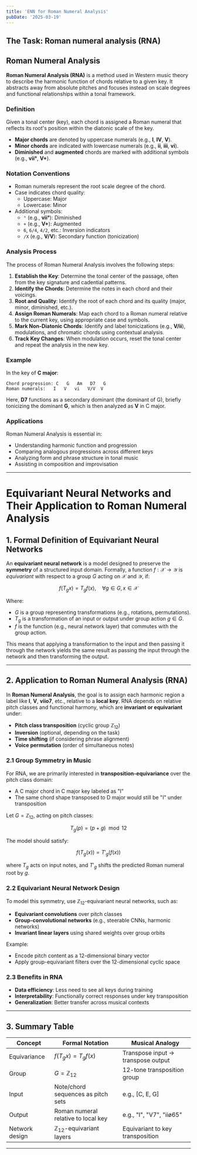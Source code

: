 ```yaml
---
title: 'ENN for Roman Numeral Analysis'
pubDate: '2025-03-19'
---
```


## The Task: Roman numeral analysis (RNA)
## Roman Numeral Analysis

**Roman Numeral Analysis (RNA)** is a method used in Western music theory to describe the harmonic function of chords relative to a given key. It abstracts away from absolute pitches and focuses instead on scale degrees and functional relationships within a tonal framework.

### Definition

Given a tonal center (key), each chord is assigned a Roman numeral that reflects its root's position within the diatonic scale of the key.  
- **Major chords** are denoted by uppercase numerals (e.g., **I**, **IV**, **V**).  
- **Minor chords** are indicated with lowercase numerals (e.g., **ii**, **iii**, **vi**).  
- **Diminished** and **augmented** chords are marked with additional symbols (e.g., **vii°**, **V+**).

### Notation Conventions

- Roman numerals represent the root scale degree of the chord.
- Case indicates chord quality:
  - Uppercase: Major
  - Lowercase: Minor
- Additional symbols:
  - `°` (e.g., **vii°**): Diminished
  - `+` (e.g., **V+**): Augmented
  - `6`, `6/4`, `4/2`, etc.: Inversion indicators
  - `/X` (e.g., **V/V**): Secondary function (tonicization)

### Analysis Process

The process of Roman Numeral Analysis involves the following steps:

1. **Establish the Key**: Determine the tonal center of the passage, often from the key signature and cadential patterns.
2. **Identify the Chords**: Determine the notes in each chord and their voicings.
3. **Root and Quality**: Identify the root of each chord and its quality (major, minor, diminished, etc.).
4. **Assign Roman Numerals**: Map each chord to a Roman numeral relative to the current key, using appropriate case and symbols.
5. **Mark Non-Diatonic Chords**: Identify and label tonicizations (e.g., **V/ii**), modulations, and chromatic chords using contextual analysis.
6. **Track Key Changes**: When modulation occurs, reset the tonal center and repeat the analysis in the new key.

### Example

In the key of **C major**:

```
Chord progression: C   G   Am   D7   G
Roman numerals:   I   V   vi   V/V  V
```

Here, **D7** functions as a secondary dominant (the dominant of G), briefly tonicizing the dominant **G**, which is then analyzed as **V** in C major.

### Applications

Roman Numeral Analysis is essential in:

- Understanding harmonic function and progression
- Comparing analogous progressions across different keys
- Analyzing form and phrase structure in tonal music
- Assisting in composition and improvisation


--- 
# Equivariant Neural Networks and Their Application to Roman Numeral Analysis

## 1. Formal Definition of Equivariant Neural Networks

An **equivariant neural network** is a model designed to preserve the **symmetry** of a structured input domain. Formally, a function $f: \mathcal{X} \to \mathcal{Y}$ is *equivariant* with respect to a group $G$ acting on $\mathcal{X}$ and $\mathcal{Y}$, if:

$$
f(T_g x) = T_g f(x), \quad \forall g \in G, \, x \in \mathcal{X}
$$

Where:
- $G$ is a group representing transformations (e.g., rotations, permutations).
- $T_g$ is a transformation of an input or output under group action $g \in G$.
- $f$ is the function (e.g., neural network layer) that commutes with the group action.

This means that applying a transformation to the input and then passing it through the network yields the same result as passing the input through the network and then transforming the output.

---

## 2. Application to Roman Numeral Analysis (RNA)

In **Roman Numeral Analysis**, the goal is to assign each harmonic region a label like **I**, **V**, **viio7**, etc., relative to a **local key**. RNA depends on relative pitch classes and functional harmony, which are **invariant or equivariant** under:

- **Pitch class transposition** (cyclic group $\mathbb{Z}_{12}$)
- **Inversion** (optional, depending on the task)
- **Time shifting** (if considering phrase alignment)
- **Voice permutation** (order of simultaneous notes)

### 2.1 Group Symmetry in Music

For RNA, we are primarily interested in **transposition-equivariance** over the pitch class domain:

- A C major chord in C major key labeled as "I"
- The same chord shape transposed to D major would still be "I" under transposition

Let $G = \mathbb{Z}_{12}$, acting on pitch classes:

$$
T_g(p) = (p + g) \mod 12
$$

The model should satisfy:

$$
f(T_g(x)) = T'_g(f(x))
$$

where $T_g$ acts on input notes, and $T'_g$ shifts the predicted Roman numeral root by $g$.

### 2.2 Equivariant Neural Network Design

To model this symmetry, use $\mathbb{Z}_{12}$-equivariant neural networks, such as:

- **Equivariant convolutions** over pitch classes
- **Group-convolutional networks** (e.g., steerable CNNs, harmonic networks)
- **Invariant linear layers** using shared weights over group orbits

Example:
- Encode pitch content as a 12-dimensional binary vector
- Apply group-equivariant filters over the 12-dimensional cyclic space

### 2.3 Benefits in RNA

- **Data efficiency**: Less need to see all keys during training
- **Interpretability**: Functionally correct responses under key transposition
- **Generalization**: Better transfer across musical contexts

---

## 3. Summary Table

| Concept                     | Formal Notation                         | Musical Analogy                        |
|----------------------------|------------------------------------------|----------------------------------------|
| Equivariance               | $f(T_g x) = T_g f(x)$                    | Transpose input → transpose output     |
| Group                      | $G = \mathbb{Z}_{12}$                    | 12-tone transposition group            |
| Input                      | Note/chord sequences as pitch sets       | e.g., [C, E, G]                        |
| Output                     | Roman numeral relative to local key      | e.g., "I", "V7", "iiø65"               |
| Network design             | $\mathbb{Z}_{12}$-equivariant layers     | Equivariant to key transposition       |
---
<!-- 
## Ref

- [KaTeX Documentation](https://katex.org/docs/supported.html) -->
